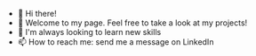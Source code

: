 - 👋 Hi there!
- 👀 Welcome to my page. Feel free to take a look at my projects!
- 🌱 I'm always looking to learn new skills
- 📫 How to reach me: send me a message on LinkedIn

<!---
mcserodio/mcserodio is a ✨ special ✨ repository because its `README.md` (this file) appears on your GitHub profile.
You can click the Preview link to take a look at your changes.
--->
